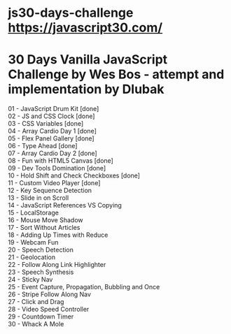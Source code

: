 # js30-days-challenge https://javascript30.com/
# 30 Days Vanilla JavaScript Challenge by Wes Bos - attempt and implementation by Dlubak

01 - JavaScript Drum Kit [done]</br>
02 - JS and CSS Clock [done]</br>
03 - CSS Variables [done] </br>
04 - Array Cardio Day 1 [done] </br>
05 - Flex Panel Gallery [done] </br>
06 - Type Ahead [done] </br>
07 - Array Cardio Day 2 [done] </br>
08 - Fun with HTML5 Canvas [done] </br>
09 - Dev Tools Domination [done] </br>
10 - Hold Shift and Check Checkboxes [done] </br> 
11 - Custom Video Player [done] </br>
12 - Key Sequence Detection</br>
13 - Slide in on Scroll</br>
14 - JavaScript References VS Copying</br>
15 - LocalStorage</br>
16 - Mouse Move Shadow</br>
17 - Sort Without Articles</br>
18 - Adding Up Times with Reduce</br>
19 - Webcam Fun</br>
20 - Speech Detection</br>
21 - Geolocation</br>
22 - Follow Along Link Highlighter</br>
23 - Speech Synthesis</br>
24 - Sticky Nav</br>
25 - Event Capture, Propagation, Bubbling and Once</br>
26 - Stripe Follow Along Nav</br>
27 - Click and Drag</br>
28 - Video Speed Controller</br>
29 - Countdown Timer</br>
30 - Whack A Mole</br>